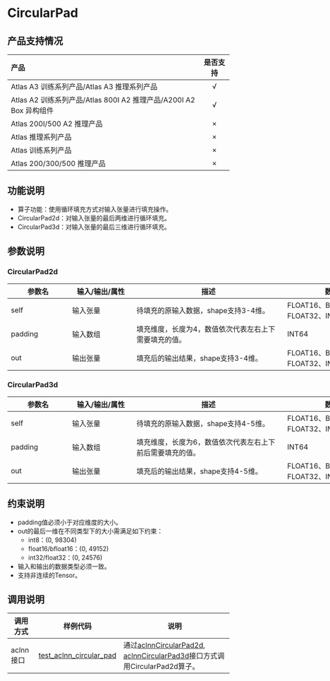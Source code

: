 # CircularPad

## 产品支持情况

| 产品                                                         | 是否支持 |
| :----------------------------------------------------------- | :------: |
| <term>Atlas A3 训练系列产品/Atlas A3 推理系列产品</term>     |    √     |
| <term>Atlas A2 训练系列产品/Atlas 800I A2 推理产品/A200I A2 Box 异构组件</term> |    √     |
| <term>Atlas 200I/500 A2 推理产品</term>                      |    ×     |
| <term>Atlas 推理系列产品 </term>                             |    ×     |
| <term>Atlas 训练系列产品</term>                              |    ×     |
| <term>Atlas 200/300/500 推理产品</term>                      |    ×     |

## 功能说明

- 算子功能：使用循环填充方式对输入张量进行填充操作。
- CircularPad2d：对输入张量的最后两维进行循环填充。
- CircularPad3d：对输入张量的最后三维进行循环填充。

## 参数说明

### CircularPad2d

<table style="undefined;table-layout: fixed; width: 974px"><colgroup>
<col style="width: 139px">
<col style="width: 146px">
<col style="width: 342px">
<col style="width: 251px">
<col style="width: 96px">
</colgroup>
<thead>
  <tr>
    <th>参数名</th>
    <th>输入/输出/属性</th>
    <th>描述</th>
    <th>数据类型</th>
    <th>数据格式</th>
  </tr></thead>
<tbody>
  <tr>
    <td>self</td>
    <td>输入张量</td>
    <td>待填充的原输入数据，shape支持3-4维。</td>
    <td>FLOAT16、BFLOAT16、FLOAT32、INT8、INT32</td>
    <td>ND</td>
  </tr>
  <tr>
    <td>padding</td>
    <td>输入数组</td>
    <td>填充维度，长度为4，数值依次代表左右上下需要填充的值。</td>
    <td>INT64</td>
    <td>-</td>
  </tr>
  <tr>
    <td>out</td>
    <td>输出张量</td>
    <td>填充后的输出结果，shape支持3-4维。</td>
    <td>FLOAT16、BFLOAT16、FLOAT32、INT8、INT32</td>
    <td>ND</td>
  </tr>
</tbody>
</table>

### CircularPad3d

<table style="undefined;table-layout: fixed; width: 974px"><colgroup>
<col style="width: 139px">
<col style="width: 146px">
<col style="width: 342px">
<col style="width: 251px">
<col style="width: 96px">
</colgroup>
<thead>
  <tr>
    <th>参数名</th>
    <th>输入/输出/属性</th>
    <th>描述</th>
    <th>数据类型</th>
    <th>数据格式</th>
  </tr></thead>
<tbody>
  <tr>
    <td>self</td>
    <td>输入张量</td>
    <td>待填充的原输入数据，shape支持4-5维。</td>
    <td>FLOAT16、BFLOAT16、FLOAT32、INT8、INT32</td>
    <td>ND</td>
  </tr>
  <tr>
    <td>padding</td>
    <td>输入数组</td>
    <td>填充维度，长度为6，数值依次代表左右上下前后需要填充的值。</td>
    <td>INT64</td>
    <td>-</td>
  </tr>
  <tr>
    <td>out</td>
    <td>输出张量</td>
    <td>填充后的输出结果，shape支持4-5维。</td>
    <td>FLOAT16、BFLOAT16、FLOAT32、INT8、INT32</td>
    <td>ND</td>
  </tr>
</tbody>
</table>

## 约束说明

- padding值必须小于对应维度的大小。
- out的最后一维在不同类型下的大小需满足如下约束：
  - int8：(0, 98304)
  - float16/bfloat16：(0, 49152)
  - int32/float32：(0, 24576)
- 输入和输出的数据类型必须一致。
- 支持非连续的Tensor。

## 调用说明

| 调用方式  | 样例代码                                                     | 说明                                                         |
| --------- | ------------------------------------------------------------ | ------------------------------------------------------------ |
| aclnn接口 | [test_aclnn_circular_pad](./examples/test_aclnn_circular_pad.cpp) | 通过[aclnnCircularPad2d](docs/aclnnCircularPad2d.md), [aclnnCircularPad3d](docs/aclnnCircularPad3d.md)接口方式调用CircularPad2d算子。 |